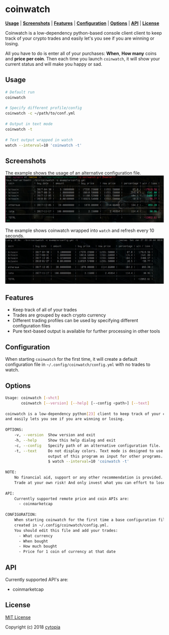 # coinwatch

**[Usage](#usage)** |
**[Screenshots](#screenshots)** |
**[Features](#features)** |
**[Configuration](#configuration)** |
**[Options](#options)** |
**[API](#api)** |
**[License](#license)**


Coinwatch is a low-dependency python-based console client client to keep track of your crypto trades and easily let's you see if you are winning or losing.

All you have to do is enter all of your purchases: **When**, **How many** coins and **price per coin**. Then each time you launch `coinwatch`, it will show your current status and will make you happy or sad.


## Usage
```bash
# Default run
coinwatch

# Specify different profile/config
coinwatch -c ~/path/to/conf.yml

# Output in text mode
coinwatch -t

# Text output wrapped in watch
watch --interval=10 'coinwatch -t'
```


## Screenshots

The example shows the usage of an alternative configuration file.
![normal](screenshot/normal.jpg)

The example shows coinwatch wrapped into `watch` and refresh every 10 seconds.
![watcher](screenshot/watcher.jpg)


## Features

* Keep track of all of your trades
* Trades are grouped by each crypto currency
* Different trading profiles can be used by specifying different configuration files
* Pure text-based output is available for further processing in other tools


## Configuration
When starting `coinwatch` for the first time, it will create a default configuration file in `~/.config/coinwatch/config.yml` with no trades to watch.


## Options
```bash
Usage: coinwatch [-vhct]
       coinwatch [--version] [--help] [--config <path>] [--text]

coinwatch is a low-dependency python[23] client to keep track of your crypto trades
and easily lets you see if you are winning or losing.

OPTIONS:
    -v, --version  Show version and exit
    -h, --help     Show this help dialog and exit
    -c, --config   Specify path of an alternative configuration file.
    -t, --text     Do not display colors. Text mode is designed to use the
                   output of this program as input for other programs. Such as:
                   $ watch --interval=10 'coinwatch -t'

NOTE:
    No financial aid, support or any other recommendation is provided.
    Trade at your own risk! And only invest what you can effort to lose.

API:
    Currently supported remote price and coin APIs are:
      - coinmarketcap

CONFIGURATION:
    When starting coinwatch for the first time a base configuration file will be
    created in ~/.config/coinwatch/config.yml.
    You should edit this file and add your trades:
      - What currency
      - When bought
      - How much bought
      - Price for 1 coin of currency at that date
```


## API

Currently supported API's are:
  - coinmarketcap


## License

[MIT License](LICENSE.md)

Copyright (c) 2018 [cytopia](https://github.com/cytopia)
